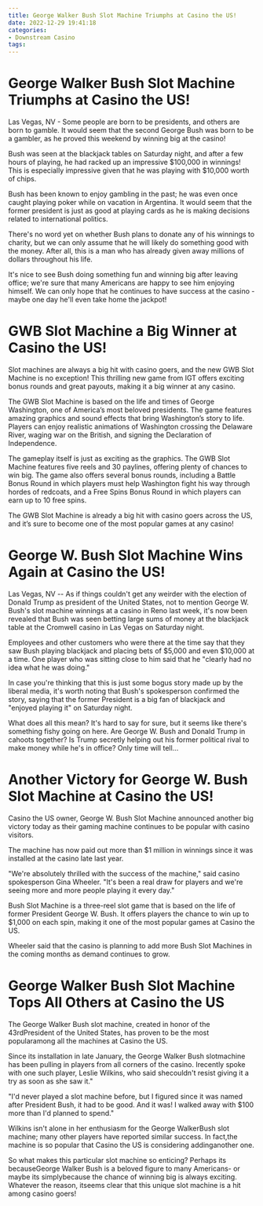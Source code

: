 ```yaml
---
title: George Walker Bush Slot Machine Triumphs at Casino the US!
date: 2022-12-29 19:41:18
categories:
- Downstream Casino
tags:
---
```



#  George Walker Bush Slot Machine Triumphs at Casino the US!

Las Vegas, NV - Some people are born to be presidents, and others are born to gamble. It would seem that the second George Bush was born to be a gambler, as he proved this weekend by winning big at the casino!

Bush was seen at the blackjack tables on Saturday night, and after a few hours of playing, he had racked up an impressive $100,000 in winnings! This is especially impressive given that he was playing with $10,000 worth of chips.

Bush has been known to enjoy gambling in the past; he was even once caught playing poker while on vacation in Argentina. It would seem that the former president is just as good at playing cards as he is making decisions related to international politics.

There's no word yet on whether Bush plans to donate any of his winnings to charity, but we can only assume that he will likely do something good with the money. After all, this is a man who has already given away millions of dollars throughout his life.

It's nice to see Bush doing something fun and winning big after leaving office; we're sure that many Americans are happy to see him enjoying himself. We can only hope that he continues to have success at the casino - maybe one day he'll even take home the jackpot!

#  GWB Slot Machine a Big Winner at Casino the US!

Slot machines are always a big hit with casino goers, and the new GWB Slot Machine is no exception! This thrilling new game from IGT offers exciting bonus rounds and great payouts, making it a big winner at any casino.

The GWB Slot Machine is based on the life and times of George Washington, one of America’s most beloved presidents. The game features amazing graphics and sound effects that bring Washington’s story to life. Players can enjoy realistic animations of Washington crossing the Delaware River, waging war on the British, and signing the Declaration of Independence.

The gameplay itself is just as exciting as the graphics. The GWB Slot Machine features five reels and 30 paylines, offering plenty of chances to win big. The game also offers several bonus rounds, including a Battle Bonus Round in which players must help Washington fight his way through hordes of redcoats, and a Free Spins Bonus Round in which players can earn up to 10 free spins.

The GWB Slot Machine is already a big hit with casino goers across the US, and it’s sure to become one of the most popular games at any casino!

#  George W. Bush Slot Machine Wins Again at Casino the US!

Las Vegas, NV -- As if things couldn't get any weirder with the election of Donald Trump as president of the United States, not to mention George W. Bush's slot machine winnings at a casino in Reno last week, it's now been revealed that Bush was seen betting large sums of money at the blackjack table at the Cromwell casino in Las Vegas on Saturday night.

 Employees and other customers who were there at the time say that they saw Bush playing blackjack and placing bets of $5,000 and even $10,000 at a time. One player who was sitting close to him said that he "clearly had no idea what he was doing."

In case you're thinking that this is just some bogus story made up by the liberal media, it's worth noting that Bush's spokesperson confirmed the story, saying that the former President is a big fan of blackjack and "enjoyed playing it" on Saturday night.

What does all this mean? It's hard to say for sure, but it seems like there's something fishy going on here. Are George W. Bush and Donald Trump in cahoots together? Is Trump secretly helping out his former political rival to make money while he's in office? Only time will tell...

#  Another Victory for George W. Bush Slot Machine at Casino the US!

Casino the US owner, George W. Bush Slot Machine announced another big victory today as their gaming machine continues to be popular with casino visitors.

The machine has now paid out more than $1 million in winnings since it was installed at the casino late last year.

"We're absolutely thrilled with the success of the machine," said casino spokesperson Gina Wheeler. "It's been a real draw for players and we're seeing more and more people playing it every day."

Bush Slot Machine is a three-reel slot game that is based on the life of former President George W. Bush. It offers players the chance to win up to $1,000 on each spin, making it one of the most popular games at Casino the US.

Wheeler said that the casino is planning to add more Bush Slot Machines in the coming months as demand continues to grow.

#  George Walker Bush Slot Machine Tops All Others at Casino the US

The George Walker Bush slot machine, created in honor of the 43rdPresident of the United States, has proven to be the most popularamong all the machines at Casino the US.

Since its installation in late January, the George Walker Bush slotmachine has been pulling in players from all corners of the casino. Irecently spoke with one such player, Leslie Wilkins, who said shecouldn't resist giving it a try as soon as she saw it."

"I'd never played a slot machine before, but I figured since it was named after President Bush, it had to be good. And it was! I walked away with $100 more than I'd planned to spend."

Wilkins isn't alone in her enthusiasm for the George WalkerBush slot machine; many other players have reported similar success. In fact,the machine is so popular that Casino the US is considering addinganother one.

So what makes this particular slot machine so enticing? Perhaps its becauseGeorge Walker Bush is a beloved figure to many Americans- or maybe its simplybecause the chance of winning big is always exciting. Whatever the reason, itseems clear that this unique slot machine is a hit among casino goers!